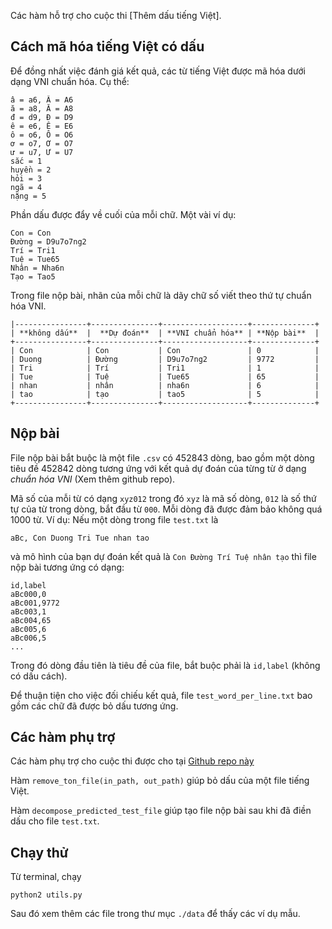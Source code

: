 Các hàm hỗ trợ cho cuộc thi [Thêm dấu tiếng Việt].

## Cách mã hóa tiếng Việt có dấu
Để đồng nhất việc đánh giá kết quả, các từ tiếng Việt được mã hóa dưới dạng VNI chuẩn hóa. Cụ thể:
```
â = a6, Â = A6
ă = a8, Ă = A8
đ = d9, Đ = D9
ê = e6, Ê = E6
ô = o6, Ô = O6
ơ = o7, Ơ = O7
ư = u7, Ư = U7
sắc = 1
huyền = 2
hỏi = 3
ngã = 4
nặng = 5
```

Phần dấu được đẩy về cuối của mỗi chữ. Một vài ví dụ:
```
Con = Con
Đường = D9u7o7ng2
Trí = Tri1
Tuệ = Tue65
Nhân = Nha6n
Tạo = Tao5
```

Trong file nộp bài, nhãn của mỗi chữ là dãy chữ số viết theo thứ tự chuẩn hóa VNI. 
```
|----------------+---------------+-------------------+--------------+
| **không dấu**  |  **Dự đoán**  | **VNI chuẩn hóa** | **Nộp bài**  |
+----------------+---------------+-------------------+--------------+
| Con            | Con           | Con               | 0            |
| Duong          | Đường         | D9u7o7ng2         | 9772         |
| Tri            | Trí           | Tri1              | 1            |
| Tue            | Tuệ           | Tue65             | 65           |
| nhan           | nhân          | nha6n             | 6            |
| tao            | tạo           | tao5              | 5            |
+----------------+---------------+-------------------+--------------+
```

## Nộp bài
File nộp bài bắt buộc là một file `.csv` có 452843 dòng, bao gồm một dòng tiêu đề 452842 dòng tương ứng với kết quả dự đoán của từng từ ở dạng _chuẩn hóa VNI_ (Xem thêm github repo). 

Mã số của mỗi từ có dạng `xyz012` trong đó `xyz` là mã số dòng, `012` là số thứ tự của từ trong dòng, bắt đầu từ `000`. Mỗi dòng đã được đảm bảo không quá 1000 từ.
Ví dụ:
Nếu một dòng trong file `test.txt` là
```
aBc, Con Duong Tri Tue nhan tao
```
và mô hình của bạn dự đoán kết quả là `Con Đường Trí Tuệ nhân tạo` thì file nộp bài tương ứng có dạng:

```
id,label
aBc000,0
aBc001,9772
aBc003,1
aBc004,65
aBc005,6
aBc006,5
...
```
Trong đó dòng đầu tiên là tiêu đề của file, bắt buộc phải là `id,label` (không có dấu cách).

Để thuận tiện cho việc đối chiếu kết quả, file `test_word_per_line.txt` bao gồm các chữ đã được bỏ dấu tương ứng.

## Các hàm phụ trợ
Các hàm phụ trợ cho cuộc thi được cho tại [Github repo này](https://github.com/aivivn/vietnamese_tone_prediction)

Hàm `remove_ton_file(in_path, out_path)` giúp bỏ dấu của một file tiếng Việt.

Hàm `decompose_predicted_test_file` giúp tạo file nộp bài sau khi đã điền dấu cho file `test.txt`.

## Chạy thử
Từ terminal, chạy
```
python2 utils.py
```

Sau đó xem thêm các file trong thư mục `./data` để thấy các ví dụ mẫu.





